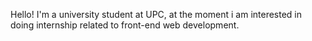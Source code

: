 Hello! I'm a university student at UPC, at the moment i am interested in doing internship related to front-end web development.

<!---
juanCR44/juanCR44 is a ✨ special ✨ repository because its `README.md` (this file) appears on your GitHub profile.
You can click the Preview link to take a look at your changes.
--->
